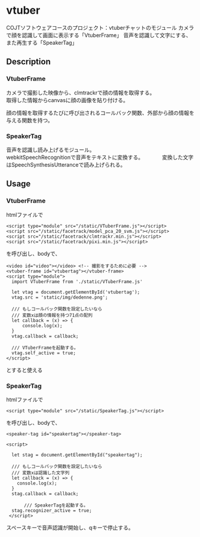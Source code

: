 # vtuber

COJTソフトウェアコースのプロジェクト：vtuberチャットのモジュール
カメラで顔を認識して画面に表示する「VtuberFrame」
音声を認識して文字にする、また再生する「SpeakerTag」

## Description

### VtuberFrame
カメラで撮影した映像から、clmtrackrで顔の情報を取得する。    
取得した情報からcanvasに顔の画像を貼り付ける。    
    
顔の情報を取得するたびに呼び出されるコールバック関数、外部から顔の情報を与える関数を持つ。　　　　


### SpeakerTag
音声を認識し読み上げるモジュール。    
webkitSpeechRecognitionで音声をテキストに変換する。 　　　
変換した文字はSpeechSynthesisUtteranceで読み上げられる。

## Usage

### VtuberFrame
htmlファイルで
```
<script type="module" src="/static/VTuberFrame.js"></script>
<script src="/static/facetrack/model_pca_20_svm.js"></script>
<script src="/static/facetrack/clmtrackr.min.js"></script>
<script src="/static/facetrack/pixi.min.js"></script>
```
を呼び出し、bodyで、
```
<video id="video"></video> <!-- 撮影をするために必要 -->
<vtuber-frame id="vtubertag"></vtuber-frame>
<script type="module">
  import VTuberFrame from './static/VTuberFrame.js'

  let vtag = document.getElementById('vtubertag');
  vtag.src = 'static/img/dedenne.png';
  
  /// もしコールバック関数を設定したいなら
  /// 変数xは顔の情報を持つ71点の配列
  let callback = (x) => {
      console.log(x);
  }
  vtag.callback = callback;
  
  /// VTuberFrameを起動する。
  vtag.self_active = true;
</script>
```
とすると使える

### SpeakerTag

htmlファイルで
```
<script type="module" src="/static/SpeakerTag.js"></script>
```
を呼び出し、bodyで、
```
<speaker-tag id="speakertag"></speaker-tag>

<script>

  let stag = document.getElementById("speakertag");
  
  /// もしコールバック関数を設定したいなら
  /// 変数xは認識した文字列
  let callback = (x) => {
    console.log(x);
  }
  stag.callback = callback;

　　　　/// SpeakerTagを起動する。
  stag.recognizer_active = true;
 </script>
```
スペースキーで音声認識が開始し、qキーで停止する。

